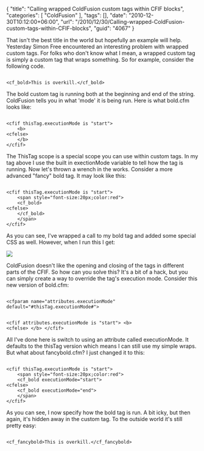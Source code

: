 {
	"title": "Calling wrapped ColdFusion custom tags within CFIF blocks",
	"categories": [
		"ColdFusion"
	],
	"tags": [],
	"date": "2010-12-30T10:12:00+06:00",
	"url": "/2010/12/30/Calling-wrapped-ColdFusion-custom-tags-within-CFIF-blocks",
	"guid": "4067"
}

That isn't the best title in the world but hopefully an example will help. Yesterday Simon Free encountered an interesting problem with wrapped custom tags. For folks who don't know what I mean, a wrapped custom tag is simply a custom tag that wraps something. So for example, consider the following code.
<!--more-->
<p>
<code>
&lt;cf_bold&gt;This is overkill.&lt;/cf_bold&gt;
</code>

<p>

The bold custom tag is running both at the beginning and end of the string. ColdFusion tells you in what 'mode' it is being run. Here is what bold.cfm looks like:

<p>

<code>
&lt;cfif thisTag.executionMode is "start"&gt;
	&lt;b&gt;
&lt;cfelse&gt;
	&lt;/b&gt;
&lt;/cfif&gt;
</code>

<p>

The ThisTag scope is a special scope you can use within custom tags. In my tag above I use the built in exectionMode variable to tell how the tag is running. Now let's thrown a wrench in the works. Consider a more advanced "fancy" bold tag. It may look like this:

<p>

<code>
&lt;cfif thisTag.executionMode is "start"&gt;
	&lt;span style="font-size:20px;color:red"&gt;
	&lt;cf_bold&gt;
&lt;cfelse&gt;
	&lt;/cf_bold&gt;
	&lt;/span&gt;
&lt;/cfif&gt;
</code>

<p>

As you can see, I've wrapped a call to my bold tag and added some special CSS as well. However, when I run this I get:

<p>

<img src="http://www.raymondcamden.com/images/ScreenClip5.png" />

<p>

ColdFusion doesn't like the opening and closing of the tags in different parts of the CFIF. So how can you solve this? It's a bit of a hack, but you can simply create a way to override the tag's execution mode. Consider this new version of bold.cfm:

<p>

<code>
&lt;cfparam name="attributes.executionMode" default="#thisTag.executionMode#"&gt;

&lt;cfif attributes.executionMode is "start"&gt;
	&lt;b&gt;
&lt;cfelse&gt;
	&lt;/b&gt;
&lt;/cfif&gt;
</code>

<p>

All I've done here is switch to using an attribute called executionMode. It defaults to the thisTag version which means I can still use my simple wraps. But what about fancybold.cfm? I just changed it to this:

<p>

<code>
&lt;cfif thisTag.executionMode is "start"&gt;
	&lt;span style="font-size:20px;color:red"&gt;
	&lt;cf_bold executionMode="start"&gt;
&lt;cfelse&gt;
	&lt;cf_bold executionMode="end"&gt;
	&lt;/span&gt;
&lt;/cfif&gt;
</code>

<p>

As you can see, I now specify how the bold tag is run. A bit icky, but then again, it's hidden away in the custom tag. To the outside world it's still pretty easy:

<p>

<code>
&lt;cf_fancybold&gt;This is overkill.&lt;/cf_fancybold&gt;
</code>